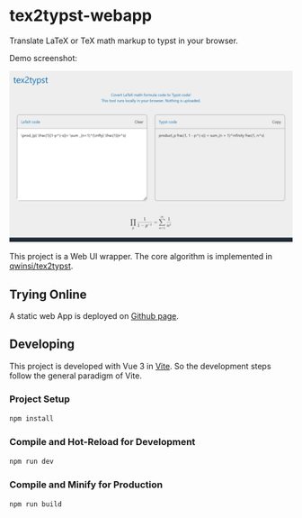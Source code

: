 # tex2typst-webapp

Translate LaTeX or TeX math markup to typst in your browser.

Demo screenshot:

![Screenshot](./screenshot.png)

This project is a Web UI wrapper. The core algorithm is implemented in [qwinsi/tex2typst](https://github.com/qwinsi/tex2typst).

## Trying Online

A static web App is deployed on [Github page](https://qwinsi.github.io/tex2typst-webapp/).

## Developing

This project is developed with Vue 3 in [Vite](https://vitejs.dev/). So the development steps follow the general paradigm of Vite.

### Project Setup

```sh
npm install
```

### Compile and Hot-Reload for Development

```sh
npm run dev
```

### Compile and Minify for Production

```sh
npm run build
```
